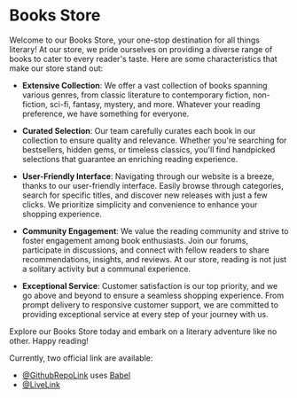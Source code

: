 # Books Store

Welcome to our Books Store, your one-stop destination for all things literary! At our store, we pride ourselves on providing a diverse range of books to cater to every reader's taste. Here are some characteristics that make our store stand out:

- **Extensive Collection**: We offer a vast collection of books spanning various genres, from classic literature to contemporary fiction, non-fiction, sci-fi, fantasy, mystery, and more. Whatever your reading preference, we have something for everyone.

- **Curated Selection**: Our team carefully curates each book in our collection to ensure quality and relevance. Whether you're searching for bestsellers, hidden gems, or timeless classics, you'll find handpicked selections that guarantee an enriching reading experience.

- **User-Friendly Interface**: Navigating through our website is a breeze, thanks to our user-friendly interface. Easily browse through categories, search for specific titles, and discover new releases with just a few clicks. We prioritize simplicity and convenience to enhance your shopping experience.

- **Community Engagement**: We value the reading community and strive to foster engagement among book enthusiasts. Join our forums, participate in discussions, and connect with fellow readers to share recommendations, insights, and reviews. At our store, reading is not just a solitary activity but a communal experience.

- **Exceptional Service**: Customer satisfaction is our top priority, and we go above and beyond to ensure a seamless shopping experience. From prompt delivery to responsive customer support, we are committed to providing exceptional service at every step of your journey with us.

Explore our Books Store today and embark on a literary adventure like no other. Happy reading!

Currently, two official link are available: 

- [@GithubRepoLink](https://github.com/programming-hero-web-course-4/b9a8-book-vibe-ArifMiah07) uses [Babel](https://babeljs.io/) 
- [@LiveLink](https://b9a8-react-book-store.netlify.app/) 
